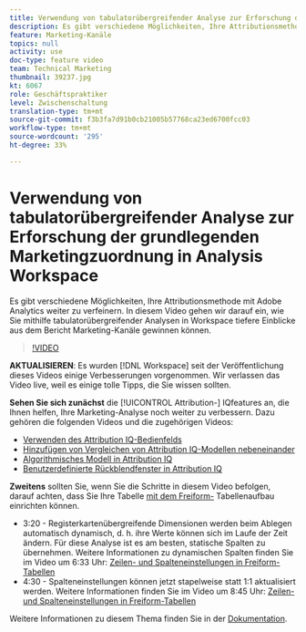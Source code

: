 ```yaml
---
title: Verwendung von tabulatorübergreifender Analyse zur Erforschung der grundlegenden Marketingzuordnung in Analysis Workspace
description: Es gibt verschiedene Möglichkeiten, Ihre Attributionsmethode mit Adobe Analytics weiter zu verfeinern. In diesem Video gehen wir darauf ein, wie Sie mithilfe tabulatorübergreifender Analysen in Workspace tiefere Einblicke aus dem Bericht Marketing-Kanäle gewinnen können.
feature: Marketing-Kanäle
topics: null
activity: use
doc-type: feature video
team: Technical Marketing
thumbnail: 39237.jpg
kt: 6067
role: Geschäftspraktiker
level: Zwischenschaltung
translation-type: tm+mt
source-git-commit: f3b3fa7d91b0cb21005b57768ca23ed6700fcc03
workflow-type: tm+mt
source-wordcount: '295'
ht-degree: 33%

---
```



# Verwendung von tabulatorübergreifender Analyse zur Erforschung der grundlegenden Marketingzuordnung in Analysis Workspace

Es gibt verschiedene Möglichkeiten, Ihre Attributionsmethode mit Adobe Analytics weiter zu verfeinern. In diesem Video gehen wir darauf ein, wie Sie mithilfe tabulatorübergreifender Analysen in Workspace tiefere Einblicke aus dem Bericht Marketing-Kanäle gewinnen können.

>[!VIDEO](https://video.tv.adobe.com/v/39237/?quality=12&learn=on)

**AKTUALISIEREN**: Es wurden  [!DNL Workspace] seit der Veröffentlichung dieses Videos einige Verbesserungen vorgenommen. Wir verlassen das Video live, weil es einige tolle Tipps, die Sie wissen sollten.

**Sehen Sie sich zunächst** die  [!UICONTROL Attribution-] IQfeatures an, die Ihnen helfen, Ihre Marketing-Analyse noch weiter zu verbessern. Dazu gehören die folgenden Videos und die zugehörigen Videos:

* [Verwenden des Attribution IQ-Bedienfelds](using-the-attribution-iq-panel.md)
* [Hinzufügen von Vergleichen von Attribution IQ-Modellen nebeneinander](adding-side-by-side-comparisons-of-attribution-iq-models.md)
* [Algorithmisches Modell in Attribution IQ](algorithmic-model-in-attribution-iq.md)
* [Benutzerdefinierte Rückblendfenster in Attribution IQ](custom-lookback-windows-in-attribution-iq.md)

**Zweitens** sollten Sie, wenn Sie die Schritte in diesem Video befolgen, darauf achten, dass Sie Ihre Tabelle  [mit dem Freiform-](../building-freeform-tables/using-the-freeform-table-builder-in-analysis-workspace.md) Tabellenaufbau einrichten können.

* 3:20 - Registerkartenübergreifende Dimensionen werden beim Ablegen automatisch dynamisch, d. h. ihre Werte können sich im Laufe der Zeit ändern. Für diese Analyse ist es am besten, statische Spalten zu übernehmen. Weitere Informationen zu dynamischen Spalten finden Sie im Video um 6:33 Uhr: [Zeilen- und Spalteneinstellungen in Freiform-Tabellen](../building-freeform-tables/row-and-column-settings-in-freeform-tables.md)
* 4:30 - Spalteneinstellungen können jetzt stapelweise statt 1:1 aktualisiert werden. Weitere Informationen finden Sie im Video um 8:45 Uhr: [Zeilen- und Spalteneinstellungen in Freiform-Tabellen](../building-freeform-tables/row-and-column-settings-in-freeform-tables.md)


Weitere Informationen zu diesem Thema finden Sie in der [Dokumentation](https://docs.adobe.com/content/help/de-DE/analytics/analyze/analysis-workspace/attribution/models.html).
